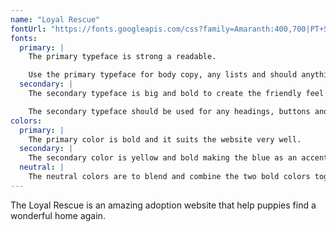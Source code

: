 ```yaml
---
name: "Loyal Rescue"
fontUrl: "https://fonts.googleapis.com/css?family=Amaranth:400,700|PT+Sans:400,400i,700"
fonts:
  primary: |
    The primary typeface is strong a readable.

    Use the primary typeface for body copy, any lists and should anything by default.
  secondary: |
    The secondary typeface is big and bold to create the friendly feel of the dog rescue website.

    The secondary typeface should be used for any headings, buttons and to highlight anything important on my website.
colors:
  primary: |
    The primary color is bold and it suits the website very well.
  secondary: |
    The secondary color is yellow and bold making the blue as an accent color.
  neutral: |
    The neutral colors are to blend and combine the two bold colors together
---
```


The Loyal Rescue is an amazing adoption website that help puppies find a wonderful home again.

